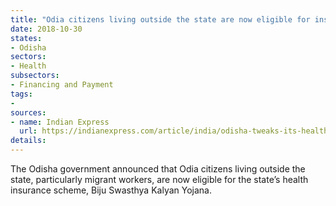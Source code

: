 ```yaml
---
title: "Odia citizens living outside the state are now eligible for insurance"
date: 2018-10-30
states:
- Odisha
sectors:
- Health
subsectors:
- Financing and Payment
tags:
- 
sources:
- name: Indian Express
  url: https://indianexpress.com/article/india/odisha-tweaks-its-health-scheme-to-include-more-beneficiaries-5421687/
details:
---
```


The Odisha government announced that Odia citizens living outside the state, particularly migrant workers, are now eligible for the state’s health insurance scheme, Biju Swasthya Kalyan Yojana.
